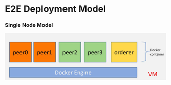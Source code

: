 E2E Deployment Model
=====================================

### Single Node Model
![png](../images/SingleNode.png)
